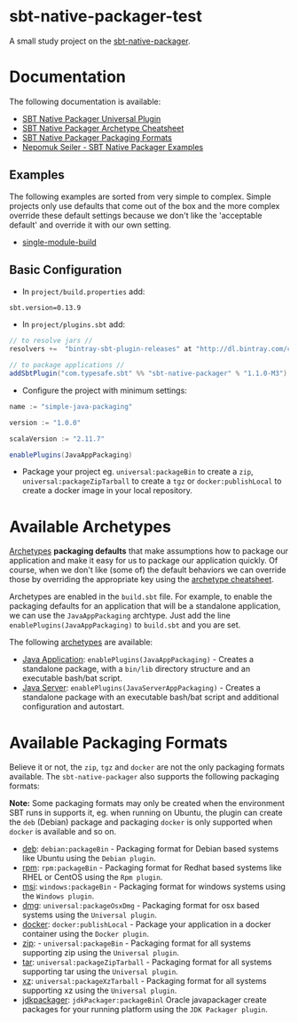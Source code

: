 # sbt-native-packager-test
A small study project on the [sbt-native-packager](http://www.scala-sbt.org/sbt-native-packager/).

# Documentation
The following documentation is available:

- [SBT Native Packager Universal Plugin](http://www.scala-sbt.org/sbt-native-packager/formats/universal.html)
- [SBT Native Packager Archetype Cheatsheet](http://www.scala-sbt.org/sbt-native-packager/archetypes/cheatsheet.html)
- [SBT Native Packager Packaging Formats](http://www.scala-sbt.org/sbt-native-packager/formats/index.html)
- [Nepomuk Seiler - SBT Native Packager Examples](https://github.com/muuki88/sbt-native-packager-examples)


## Examples
The following examples are sorted from very simple to complex. Simple projects only use defaults that come out
of the box and the more complex override these default settings because we don't like the 'acceptable default' and 
override it with our own setting.

- [single-module-build](https://github.com/dnvriend/sbt-native-packager-demo/tree/master/single-module-build)

## Basic Configuration
- In `project/build.properties` add:

```bash
sbt.version=0.13.9
```

- In `project/plugins.sbt` add:

```scala
// to resolve jars //
resolvers +=  "bintray-sbt-plugin-releases" at "http://dl.bintray.com/content/sbt/sbt-plugin-releases"

// to package applications //
addSbtPlugin("com.typesafe.sbt" %% "sbt-native-packager" % "1.1.0-M3")

```

- Configure the project with minimum settings:

```scala
name := "simple-java-packaging"

version := "1.0.0"

scalaVersion := "2.11.7"

enablePlugins(JavaAppPackaging)
```

- Package your project eg. `universal:packageBin` to create a `zip`, `universal:packageZipTarball` to create a `tgz` or
`docker:publishLocal` to create a docker image in your local repository.

# Available Archetypes
[Archetypes](http://www.scala-sbt.org/sbt-native-packager/gettingstarted.html#archetypes) __packaging defaults__ that make assumptions how to package our application and make it easy for us to 
package our application quickly. Of course, when we don't like (some of) the default behaviors we can override 
those by overriding the appropriate key using the [archetype cheatsheet](http://www.scala-sbt.org/sbt-native-packager/archetypes/cheatsheet.html). 

Archetypes are enabled in the `build.sbt` file. For example, to enable the packaging defaults for an application
that will be a standalone application, we can use the `JavaAppPackaging` archtype. Just add the line `enablePlugins(JavaAppPackaging)`
to `build.sbt` and you are set.
  
The following [archetypes](http://www.scala-sbt.org/sbt-native-packager/gettingstarted.html#archetypes) are available:

- [Java Application](http://www.scala-sbt.org/sbt-native-packager/archetypes/java_app/): `enablePlugins(JavaAppPackaging)` - Creates a standalone package, with a `bin/lib` directory structure and an executable bash/bat script.
- [Java Server](http://www.scala-sbt.org/sbt-native-packager/archetypes/java_server/): `enablePlugins(JavaServerAppPackaging)` - Creates a standalone package with an executable bash/bat script and additional configuration and autostart.

# Available Packaging Formats
Believe it or not, the `zip`, `tgz` and `docker` are not the only packaging formats available. The `sbt-native-packager`
also supports the following packaging formats:
 
__Note:__  Some packaging formats may only be created when the environment SBT runs in supports it, eg. when running on
Ubuntu, the plugin can create the `deb` (Debian) package and packaging `docker` is only supported when `docker` is available
and so on.

- [deb](http://www.scala-sbt.org/sbt-native-packager/formats/debian.html): `debian:packageBin` - Packaging format for Debian based systems like Ubuntu using the `Debian plugin`.
- [rpm](http://www.scala-sbt.org/sbt-native-packager/formats/rpm.html): `rpm:packageBin` - Packaging format for Redhat based systems like RHEL or CentOS using the `Rpm plugin`.
- [msi](http://www.scala-sbt.org/sbt-native-packager/formats/windows.html): `windows:packageBin` - Packaging format for windows systems using the `Windows plugin`.
- [dmg](http://www.scala-sbt.org/sbt-native-packager/formats/universal.html): `universal:packageOsxDmg` - Packaging format for osx based systems using the `Universal plugin`.
- [docker](http://www.scala-sbt.org/sbt-native-packager/formats/docker.html): `docker:publishLocal` - Package your application in a docker container using the `Docker plugin`.
- [zip](http://www.scala-sbt.org/sbt-native-packager/formats/universal.html): - `universal:packageBin` - Packaging format for all systems supporting zip using the `Universal plugin`.
- [tar](http://www.scala-sbt.org/sbt-native-packager/formats/universal.html): `universal:packageZipTarball` - Packaging format for all systems supporting tar using the `Universal plugin`.
- [xz](http://www.scala-sbt.org/sbt-native-packager/formats/universal.html): `universal:packageXzTarball` - Packaging format for all systems supporting xz using the `Universal plugin`.
- [jdkpackager](http://www.scala-sbt.org/sbt-native-packager/formats/jdkpackager.html): `jdkPackager:packageBinl` Oracle javapackager create packages for your running platform using the `JDK Packager plugin`.

